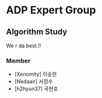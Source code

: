 # ADP Expert Group #

## Algorithm Study ###
We r da best.!!

### Member ###
* [Xenomity] 이승한
* [Nedaair] 서정수
* [h2hyun37] 국현호
